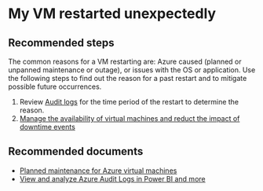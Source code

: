 <properties
	pageTitle="My VM restarted unexpectedly"
	description="My VM restarted unexpectedly"
	service="microsoft.compute"
	resource="virtualmachines"
	authors="ScottAzure"
	displayOrder="8"
	selfHelpType="resource"
	supportTopicIds="32411816,32602160,32593740"
	resourceTags="windows, linux, windowsSQL, redhat, Ubuntu"
	productPesIds="14749,15797,15571,16470,16454,16342,14745"
	cloudEnvironments="public"
/>

# My VM restarted unexpectedly

## **Recommended steps**
The common reasons for a VM restarting are: Azure caused (planned or unpanned maintenance or outage), or issues with the OS or application. Use the following steps to find out the reason for a past restart and to mitigate possible future occurrences.

1. Review [Audit logs](data-blade:Microsoft_Azure_Insights.AzureDiagnosticsBladeWithParameter.subscriptionId.$subscriptionId) for the time period of the restart to determine the reason.<br>
2. [Manage the availability of virtual machines and reduct the impact of downtime events](https://docs.microsoft.com/azure/virtual-machines/windows/manage-availability/)<br>

## **Recommended documents**

* [Planned maintenance for Azure virtual machines](https://docs.microsoft.com/azure/virtual-machines/windows/planned-maintenance/)<br>
* [View and analyze Azure Audit Logs in Power BI and more](https://azure.microsoft.com/blog/analyze-azure-audit-logs-in-powerbi-more/)
